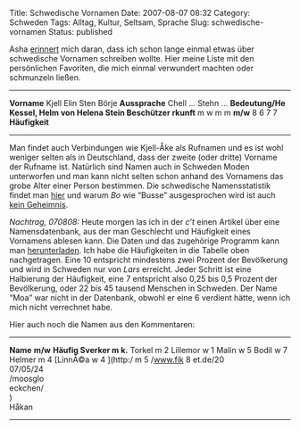 Title: Schwedische Vornamen
Date: 2007-08-07 08:32
Category: Schweden
Tags: Alltag, Kultur, Seltsam, Sprache
Slug: schwedische-vornamen
Status: published

Asha [erinnert](http://dorisochrita.blogspot.com/2007/03/jag-vgar.html)
mich daran, dass ich schon lange einmal etwas über schwedische Vornamen
schreiben wollte. Hier meine Liste mit den persönlichen Favoriten, die
mich einmal verwundert machten oder schmunzeln ließen.

  -------------- -------------- -------------- -------------- --------------
  **Vorname**    Kjell          Elin           Sten           Börje
  **Aussprache** Chell          ...            Stehn          ...
  **Bedeutung/He Kessel, Helm   von Helena     Stein          Beschützer
  rkunft**       m              w              m              m
  **m/w**        8              6              7              7
  **Häufigkeit**                                              
  -------------- -------------- -------------- -------------- --------------

Man findet auch Verbindungen wie Kjell-Åke als Rufnamen und es ist wohl
weniger selten als in Deutschland, dass der zweite (oder dritte) Vorname
der Rufname ist. Natürlich sind Namen auch in Schweden Moden unterworfen
und man kann nicht selten schon anhand des Vornamens das grobe Alter
einer Person bestimmen. Die schwedische Namensstatistik findet man
[hier](http://www.scb.se/templates/Product____30895.asp) und warum *Bo*
wie “Busse” ausgesprochen wird ist auch [kein
Geheimnis](http://www.fiket.de/2007/02/15/die-doppelbetonung-und-schwedische-namen/).

<!--moreWeiterlesen für die Erklärung zur Häufigkeit und mehr Namen... -->

*Nachtrag, 070808:* Heute morgen las ich in der *c’t* einen Artikel über
eine Namensdatenbank, aus der man Geschlecht und Häufigkeit eines
Vornamens ablesen kann. Die Daten und das zugehörige Programm kann man
[herunterladen](http://www.heise.de/ct/ftp/07/17/182/). Ich habe die
Häufigkeiten in die Tabelle oben nachgetragen. Eine 10 entspricht
mindestens zwei Prozent der Bevölkerung und wird in Schweden nur von
*Lars* erreicht. Jeder Schritt ist eine Halbierung der Häufigkeit, eine
7 entspricht also 0,25 bis 0,5 Prozent der Bevölkerung, oder 22 bis 45
tausend Menschen in Schweden. Der Name “Moa” war nicht in der Datenbank,
obwohl er eine 6 verdient hätte, wenn ich mich nicht verrechnet habe.

Hier auch noch die Namen aus den Kommentaren:

  -------- -------- -------- -------- -------- -------- -------- -------- --------
  **Name** **m/w**  **Häufig
  Sverker  m        k.**
  Torkel   m        2
  Lillemor w        1
  Malin    w        5
  Bodil    w        7
  Helmer   m        4
  [LinnÃ©a w        4
  ](http:/ m        5
  /www.fik          8
  et.de/20          
  07/05/24          
  /moosglo          
  eckchen/          
  )                 
  Håkan             
  -------- -------- -------- -------- -------- -------- -------- -------- --------


